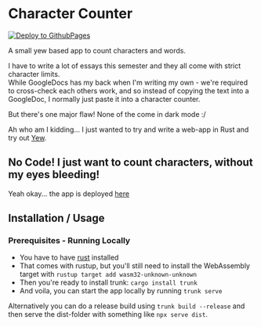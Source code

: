 # Character Counter
[![Deploy to GithubPages](https://github.com/meinlebenswerk/CharacterCounter.rs/actions/workflows/pages.yml/badge.svg)](https://github.com/meinlebenswerk/CharacterCounter.rs/actions/workflows/pages.yml)

A small yew based app to count characters and words.

I have to write a lot of essays this semester and they all come with strict character limits.\
While GoogleDocs has my back when I'm writing my own - we're required to cross-check each others work, and so instead of copying the text into a GoogleDoc, I normally just paste it into a character counter.

But there's one major flaw!
None of the come in dark mode :/

Ah who am I kidding... I just wanted to try and write a web-app in Rust and try out [Yew](https://yew.rs/).


## No Code! I just want to count characters, without my eyes bleeding!
Yeah okay... the app is deployed [here](https://meinlebenswerk.github.io/CharacterCounter.rs/)

## Installation / Usage

### Prerequisites - Running Locally
- You have to have [rust](https://www.rust-lang.org/tools/install) installed
- That comes with rustup, but you'll still need to install the WebAssembly target with `rustup target add wasm32-unknown-unknown`
- Then you're ready to install trunk: `cargo install trunk`
- And voila, you can start the app locally by running `trunk serve`

Alternatively you can do a release build using `trunk build --release` and then serve the dist-folder with something like `npx serve dist`.